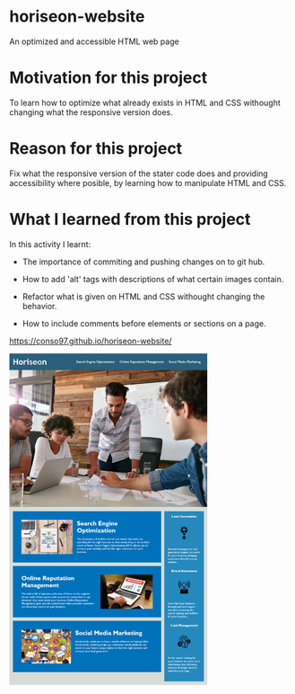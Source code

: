 # horiseon-website
An optimized and accessible HTML web page 

# Motivation for this project 

To learn how to optimize what already exists in HTML and CSS withought changing what the responsive version does.

# Reason for this project 

Fix what the responsive version of the stater code does and providing accessibility where posible, by learning how to manipulate HTML and CSS.

# What I learned from this project

In this activity I learnt:

* The importance of commiting and pushing changes on to git hub. 

* How to add 'alt' tags with descriptions of what certain images contain.

* Refactor what is given on HTML and CSS withought changing the behavior.

* How to include comments before elements or sections on a page. 

https://conso97.github.io/horiseon-website/

<img id="styledImage"
    src="Horiseon.jpg" width="70%" height="70%"
    alt="Horiseon-webpage"
  />